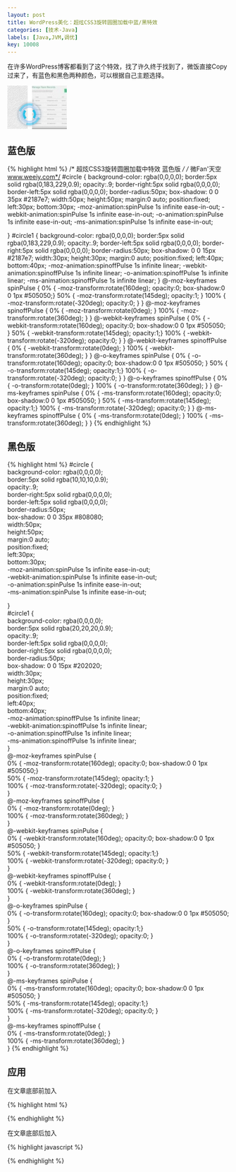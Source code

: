 ```yaml
---
layout: post
title: WordPress美化：超炫CSS3旋转圆圈加载中蓝/黑特效
categories: [技术-Java]
labels: [Java,JVM,调优]
key: 10008
---
```


在许多WordPress博客都看到了这个特效，找了许久终于找到了，微饭直接Copy过来了，有蓝色和黑色两种颜色，可以根据自己主题选择。

![](my_pics/2016-05-0441.png)

## 蓝色版

{% highlight html %}
/* 超炫CSS3旋转圆圈加载中特效 蓝色版 */
/* 微Fan'天空 www.weeiy.com*/
#circle { 
 background-color: rgba(0,0,0,0); 
 border:5px solid rgba(0,183,229,0.9); 
 opacity:.9; 
 border-right:5px solid rgba(0,0,0,0); 
 border-left:5px solid rgba(0,0,0,0); 
 border-radius:50px; 
 box-shadow: 0 0 35px #2187e7; 
 width:50px; 
 height:50px; 
 margin:0 auto; 
 position:fixed; 
 left:30px; 
 bottom:30px; 
 -moz-animation:spinPulse 1s infinite ease-in-out; 
 -webkit-animation:spinPulse 1s infinite ease-in-out; 
 -o-animation:spinPulse 1s infinite ease-in-out; 
 -ms-animation:spinPulse 1s infinite ease-in-out; 
 
} 
#circle1 { 
 background-color: rgba(0,0,0,0); 
 border:5px solid rgba(0,183,229,0.9); 
 opacity:.9; 
 border-left:5px solid rgba(0,0,0,0); 
 border-right:5px solid rgba(0,0,0,0); 
 border-radius:50px; 
 box-shadow: 0 0 15px #2187e7; 
 width:30px; 
 height:30px; 
 margin:0 auto; 
 position:fixed; 
 left:40px; 
 bottom:40px; 
 -moz-animation:spinoffPulse 1s infinite linear; 
 -webkit-animation:spinoffPulse 1s infinite linear; 
 -o-animation:spinoffPulse 1s infinite linear; 
 -ms-animation:spinoffPulse 1s infinite linear; 
} 
@-moz-keyframes spinPulse { 
 0% { -moz-transform:rotate(160deg); opacity:0; box-shadow:0 0 1px #505050;} 
 50% { -moz-transform:rotate(145deg); opacity:1; } 
 100% { -moz-transform:rotate(-320deg); opacity:0; } 
} 
@-moz-keyframes spinoffPulse { 
 0% { -moz-transform:rotate(0deg); } 
 100% { -moz-transform:rotate(360deg); } 
} 
@-webkit-keyframes spinPulse { 
 0% { -webkit-transform:rotate(160deg); opacity:0; box-shadow:0 0 1px #505050; } 
 50% { -webkit-transform:rotate(145deg); opacity:1;} 
 100% { -webkit-transform:rotate(-320deg); opacity:0; } 
} 
@-webkit-keyframes spinoffPulse { 
 0% { -webkit-transform:rotate(0deg); } 
 100% { -webkit-transform:rotate(360deg); } 
} 
@-o-keyframes spinPulse { 
 0% { -o-transform:rotate(160deg); opacity:0; box-shadow:0 0 1px #505050; } 
 50% { -o-transform:rotate(145deg); opacity:1;} 
 100% { -o-transform:rotate(-320deg); opacity:0; } 
} 
@-o-keyframes spinoffPulse { 
 0% { -o-transform:rotate(0deg); } 
 100% { -o-transform:rotate(360deg); } 
} 
@-ms-keyframes spinPulse { 
 0% { -ms-transform:rotate(160deg); opacity:0; box-shadow:0 0 1px #505050; } 
 50% { -ms-transform:rotate(145deg); opacity:1;} 
 100% { -ms-transform:rotate(-320deg); opacity:0; } 
} 
@-ms-keyframes spinoffPulse { 
 0% { -ms-transform:rotate(0deg); } 
 100% { -ms-transform:rotate(360deg); } 
}
{% endhighlight %} 

## 黑色版

{% highlight html %}
#circle {   
    background-color: rgba(0,0,0,0);   
    border:5px solid rgba(10,10,10,0.9);   
    opacity:.9;   
    border-right:5px solid rgba(0,0,0,0);   
    border-left:5px solid rgba(0,0,0,0);   
    border-radius:50px;   
    box-shadow: 0 0 35px #808080;   
    width:50px;   
    height:50px;   
        margin:0 auto;          
    position:fixed;   
        left:30px;   
        bottom:30px;   
    -moz-animation:spinPulse 1s infinite ease-in-out;   
    -webkit-animation:spinPulse 1s infinite ease-in-out;   
    -o-animation:spinPulse 1s infinite ease-in-out;   
    -ms-animation:spinPulse 1s infinite ease-in-out;   
  
}   
#circle1 {   
    background-color: rgba(0,0,0,0);   
    border:5px solid rgba(20,20,20,0.9);   
    opacity:.9;   
    border-left:5px solid rgba(0,0,0,0);   
    border-right:5px solid rgba(0,0,0,0);   
    border-radius:50px;   
    box-shadow: 0 0 15px #202020;    
    width:30px;   
    height:30px;   
        margin:0 auto;   
        position:fixed;   
        left:40px;   
        bottom:40px;   
    -moz-animation:spinoffPulse 1s infinite linear;   
    -webkit-animation:spinoffPulse 1s infinite linear;   
    -o-animation:spinoffPulse 1s infinite linear;   
    -ms-animation:spinoffPulse 1s infinite linear;   
}   
@-moz-keyframes spinPulse {   
    0% { -moz-transform:rotate(160deg); opacity:0; box-shadow:0 0 1px #505050;}   
    50% { -moz-transform:rotate(145deg); opacity:1; }   
    100% { -moz-transform:rotate(-320deg); opacity:0; }   
}   
@-moz-keyframes spinoffPulse {   
    0% { -moz-transform:rotate(0deg); }   
    100% { -moz-transform:rotate(360deg);  }   
}   
@-webkit-keyframes spinPulse {   
    0% { -webkit-transform:rotate(160deg); opacity:0; box-shadow:0 0 1px #505050; }   
    50% { -webkit-transform:rotate(145deg); opacity:1;}   
    100% { -webkit-transform:rotate(-320deg); opacity:0; }   
}   
@-webkit-keyframes spinoffPulse {   
    0% { -webkit-transform:rotate(0deg); }   
    100% { -webkit-transform:rotate(360deg); }   
}   
@-o-keyframes spinPulse {   
    0% { -o-transform:rotate(160deg); opacity:0; box-shadow:0 0 1px #505050; }   
    50% { -o-transform:rotate(145deg); opacity:1;}   
    100% { -o-transform:rotate(-320deg); opacity:0; }   
}   
@-o-keyframes spinoffPulse {   
    0% { -o-transform:rotate(0deg); }   
    100% { -o-transform:rotate(360deg); }   
}   
@-ms-keyframes spinPulse {   
    0% { -ms-transform:rotate(160deg); opacity:0; box-shadow:0 0 1px #505050; }   
    50% { -ms-transform:rotate(145deg); opacity:1;}   
    100% { -ms-transform:rotate(-320deg); opacity:0; }   
}   
@-ms-keyframes spinoffPulse {   
    0% { -ms-transform:rotate(0deg); }   
    100% { -ms-transform:rotate(360deg); }   
}
{% endhighlight %} 

## 应用

在文章底部</footer>前加入

{% highlight html %}
<div id="circle"></div> <div id="circle1" ></div>
{% endhighlight %}

 在文章底部</footer>后加入

{% highlight javascript %}
<script type="text/javascript">   
$(window).load(function() {        
$("#circle").fadeOut(500);   
$("#circle1").fadeOut(700);   
});   
</script>
{% endhighlight %}